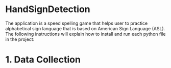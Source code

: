 # HandSignDetection

 The application is a speed spelling game that helps user to practice alphabetical sign language that is based on American Sign Language (ASL).
 The following instructions will explain how to install and run each python file in the project:
 # 1. Data Collection

